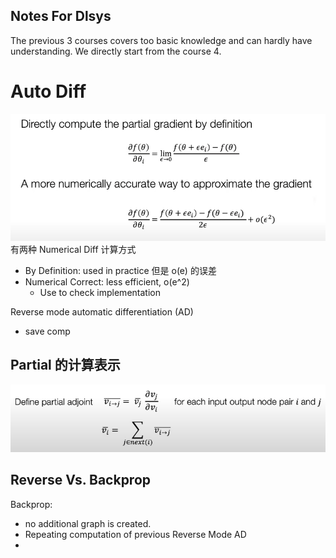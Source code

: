 Notes For Dlsys
---
The previous 3 courses covers too basic knowledge and can hardly have understanding. We directly start from the course 4.
# Auto Diff
![avatar](fig/dlsys_0.png)
有两种 Numerical Diff 计算方式
- By Definition: used in practice 但是 o(e) 的误差
- Numerical Correct: less efficient, o(e^2)
  - Use to check implementation

Reverse mode automatic differentiation (AD)
- save comp

## Partial 的计算表示
![avatar](fig/dlsys_1.png)

## Reverse Vs. Backprop
Backprop:
- no additional graph is created.
- Repeating computation of previous
Reverse Mode AD
- 

